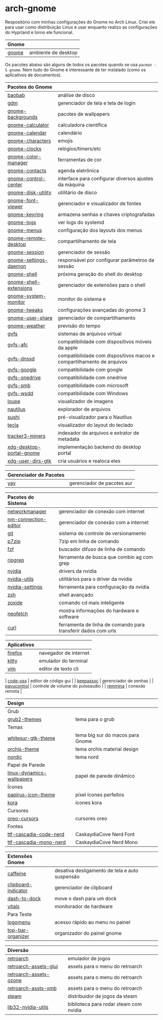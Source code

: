 # arch-gnome

Respositório com minhas configurações do Gnome no Arch Linux.
Criei ele para usar como distribuição Linux e usar enquanto realizo as configurações do Hyprland e torno ele funcional.


| Gnome ||
| :---- | :---- |
| [gnome](https://www.gnome.org) | ambiente de desktop |

Os pacotes abaixo são alguns de todos os pacotes quando se usa `pacman -S gnome`.
Nem tudo do Gnome é interessante de ter instalado (como os aplicativos de documentos).

| Pacotes do Gnome ||
| :---- | :---- |
| [baobab](https://archlinux.org/packages/extra/x86_64/baobab) | análise de disco |
| [gdm](https://archlinux.org/packages/extra/x86_64/gdm) | gerenciador de tela e tela de login |
| [gnome-backgrounds](https://archlinux.org/packages/extra/any/gnome-backgrounds) | pacotes de wallpapers |
| [gnome-calculator](https://archlinux.org/packages/extra/x86_64/gnome-calculator) | calculadora científica |
| [gnome-calendar](https://archlinux.org/packages/extra/x86_64/gnome-calendar) | calendário |
| [gnome-characters](https://archlinux.org/packages/extra/x86_64/gnome-characters) | emojis |
| [gnome-clocks](https://archlinux.org/packages/extra/x86_64/gnome-clocks) | relógios/timers/etc |
| [gnome-color-manager](https://archlinux.org/packages/extra/x86_64/gnome-color-manager) | ferramentas de cor |
| [gnome-contacts](https://archlinux.org/packages/extra/x86_64/gnome-contacts) | agenda eletrônica |
| [gnome-control-center](https://archlinux.org/packages/extra/x86_64/gnome-control-center) | interface para configurar diversos ajustes da máquina |
| [gnome-disk-utility](https://archlinux.org/packages/extra/x86_64/gnome-disk-utility) | utilitário de disco |
| [gnome-font-viewer](https://archlinux.org/packages/extra/x86_64/gnome-font-viewer) | gerenciador e visualizador de fontes |
| [gnome-keyring](https://archlinux.org/packages/extra/x86_64/gnome-keyring) | armazena senhas e chaves criptografadas |
| [gnome-logs](https://archlinux.org/packages/extra/x86_64/gnome-logs/) | ver logs do systemd |
| [gnome-menus](https://archlinux.org/packages/extra/x86_64/gnome-menus) | configuração dos layouts dos menus |
| [gnome-remote-desktop](https://archlinux.org/packages/extra/x86_64/gnome-remote-desktop) | compartilhamento de tela |
| [gnome-session](https://archlinux.org/packages/extra/x86_64/gnome-session) | gerenciador de sessão |
| [gnome-settings-daemon](https://archlinux.org/packages/extra/x86_64/gnome-settings-daemon) | responsável por configurar parâmetros da sessão |
| [gnome-shell](https://archlinux.org/packages/extra/x86_64/gnome-shell) |  próxima geração do shell do desktop |
| [gnome-shell-extensions](https://archlinux.org/packages/extra/any/gnome-shell-extensions) | gerenciador de extensões para o shell |
| [gnome-system-monitor](https://archlinux.org/packages/extra/x86_64/gnome-system-monitor) | monitor do sistema e |
| [gnome-tweaks](https://archlinux.org/packages/extra/any/gnome-tweaks) | configurações avançadas do gnome 3 |
| [gnome-user-share](https://archlinux.org/packages/extra/x86_64/gnome-user-share) | gerenciador de compartilhamento |
| [gnome-weather](https://archlinux.org/packages/extra/any/gnome-weather) | previsão do tempo |
| [gvfs](https://archlinux.org/packages/extra/x86_64/gvfs) | sistemas de arquivos virtual |
| [gvfs-afc](https://archlinux.org/packages/extra/x86_64/gvfs-afc) | compatibilidade com dispositivos móveis da apple |
| [gvfs-dnssd](https://archlinux.org/packages/extra/x86_64/gvfs-dnssd) | compatibilidade com dispositivos macos e compartilhamento de arquivos |
| [gvfs-google](https://archlinux.org/packages/extra/x86_64/gvfs-google) | compatibilidade com google |
| [gvfs-onedrive](https://archlinux.org/packages/extra/x86_64/gvfs-onedrive) | compatibilidade com onedrive |
| [gvfs-smb](https://archlinux.org/packages/extra/x86_64/gvfs-smb) | compatibilidade com microsoft |
| [gvfs-wsdd](https://archlinux.org/packages/extra/x86_64/gvfs-wsdd) | compatibilidade com Windows |
| [loupe](https://archlinux.org/packages/extra/x86_64/loupe) | visualizador de imagens |
| [nautilus](https://archlinux.org/packages/extra/x86_64/nautilus) | explorador de arquivos |
| [sushi](https://archlinux.org/packages/extra/x86_64/sushi) | pré-visualizador para o Nautilus |
| [tecla](https://archlinux.org/packages/extra/x86_64/tecla) | visualizador do layout do teclado |
| [tracker3-miners](https://archlinux.org/packages/extra/x86_64/tracker3-miners) | indexador de arquivos e extrator de metadata |
| [xdg-desktop-portal-gnome](https://archlinux.org/packages/extra/x86_64/xdg-desktop-portal-gnome) | implementação backend do desktop portal |
| [xdg-user-dirs-gtk](https://archlinux.org/packages/extra/x86_64/xdg-user-dirs-gtk) | cria usuários e realoca eles |

| Gerenciador de Pacotes ||
| :---- | :---- |
| [yay](https://github.com/Jguer/yay) | gerenciador de pacotes aur |

| Pacotes do Sistema ||
| :---- | :---- |
| [networkmanager](https://archlinux.org/packages/extra/x86_64/networkmanager) | gerenciador de conexão com internet |
| [nm-connection-editor](https://archlinux.org/packages/extra/x86_64/nm-connection-editor) | gerenciador de conexão com a internet|
| [git](https://archlinux.org/packages/extra/x86_64/git) | sistema de controle de versionamento |
| [p7zip](https://archlinux.org/packages/extra/x86_64/p7zip) | 7zip em linha de comando |
| [fzf](https://archlinux.org/packages/extra/x86_64/fzf) | buscador difuso de linha de comando |
| [ripgrep](https://archlinux.org/packages/extra/x86_64/ripgrep) | ferramenta de busca que combin ag com grep |
| [nvidia](https://archlinux.org/packages/extra/x86_64/nvidia) | drivers da nvidia |
| [nvidia-utils](https://archlinux.org/packages/extra/x86_64/nvidia-utils) | utilitários para o driver da nvidia |
| [nvidia-settings](https://archlinux.org/packages/extra/x86_64/nvidia-settings) | ferramenta para configuração da nvidia |
| [zsh](https://archlinux.org/packages/extra/x86_64/zsh) | shell avançado |
| [zoxide](https://archlinux.org/packages/extra/x86_64/zoxide) | comando cd mais inteligente |
| [neofetch](https://archlinux.org/packages/extra/any/neofetch) | mostra informações do hardware e software |
| [curl](https://archlinux.org/packages/core/x86_64/curl) | ferramenta de linha de comando para transferir dados com urls |

| Aplicativos ||
| :---- | :---- |
| [firefox](https://archlinux.org/packages/extra/x86_64/firefox) | navegador de internet |
| [kitty](https://archlinux.org/packages/extra/x86_64/kitty) | emulador do terminal |
| [vim](https://archlinux.org/packages/extra/x86_64/vim) | editor de texto cli |
<!-- sudo pacman -S xclip # para funcionar o clipboard do sistema, ainda tem que ser testado -->
| [code-oss](https://archlinux.org/packages/extra/x86_64/code) | editor de código gui |
| [keepassxc](https://archlinux.org/packages/extra/x86_64/keepassxc) | gerenciador de senhas |
| [pavucontrol](https://archlinux.org/packages/extra/x86_64/pavucontrol) | controle de volume do pulseaudio |
| [remmina](https://archlinux.org/packages/extra/x86_64/remmina) | conexão remota |

| Design ||
| :---- | :---- |
| Grub ||
| [grub2-themes](https://github.com/vinceliuice/grub2-themes) | tema para o grub |
| Temas ||
| [whitesur-gtk-theme](https://github.com/vinceliuice/WhiteSur-gtk-theme) | tema big sur do macos para Gnome |
| [orchis-theme](https://github.com/vinceliuice/Orchis-theme) | tema orchis material design |
| [nordic](https://github.com/EliverLara/Nordic) | tema nord |
| Papel de Parede |
| [linux-dynamics-wallpapers](https://github.com/saint-13/Linux_Dynamic_Wallpapers) | papel de parede dinâmico |
| Ícones ||
| [papirus-icon-theme](https://github.com/PapirusDevelopmentTeam/papirus-icon-theme) | píxel ícones perfeitos |
| [kora](https://github.com/bikass/kora) | ícones kora |
| Cursores ||
| [oreo-cursors](https://github.com/varlesh/oreo-cursors) | cursores oreo |
| Fontes ||
| [ttf-cascadia-code-nerd](https://archlinux.org/packages/extra/any/ttf-cascadia-code-nerd) | CaskaydiaCove Nerd Font |
| [ttf-cascadia-mono-nerd](https://archlinux.org/packages/extra/any/ttf-cascadia-mono-nerd) | CaskaydiaCove Nerd Mono |

| Extensões Gnome ||
| :---- | :---- |
| [caffeine](https://github.com/eonpatapon/gnome-shell-extension-caffeine) | desativa desligamento de tela e auto suspensão |
| [clipboard-indicator](https://github.com/Tudmotu/gnome-shell-extension-clipboard-indicator) | gerenciador de clipboard |
| [dash-to-dock](https://github.com/micheleg/dash-to-dock) | move o dash para um dock |
| [vitals](https://github.com/corecoding/Vitals) | monitorador de hardware |
| Para Teste ||
| [logomenu](https://github.com/Aryan20/Logomenu) | acesso rápido ao menu no painel |
| [top-bar-organizer](https://gitlab.gnome.org/julianschacher/top-bar-organizer) | organizador do painel gnome |

| Diversão ||
| :---- | :---- |
| [retroarch](https://archlinux.org/packages/extra/x86_64/retroarch) | emulador de jogos |
| [retroarch-assets-glui](https://archlinux.org/packages/extra/any/retroarch-assets-glui) | assets para o menu do retroarch |
| [retroarch-assets-ozone](https://archlinux.org/packages/extra/any/retroarch-assets-ozone) | assets para o menu do retroarch |
| [retroarch-assts-xmb](https://archlinux.org/packages/extra/any/retroarch-assets-xmb) | assets para o menu do retroarch |
| [steam](https://archlinux.org/packages/multilib/x86_64/steam) | distribuidor de jogos da steam |
| [lib32-nvidia-utils](https://archlinux.org/packages/multilib/x86_64/lib32-nvidia-utils) | biblioteca para rodar steam com nvidia |
